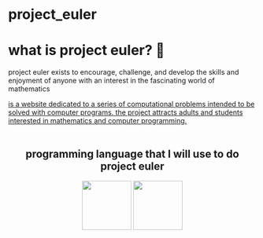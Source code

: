 # project_euler
<div>
    <h1>what is project euler? 🤔</h1>
    <div class = "paragrafo" style = "text-aling: center">
    <p>project euler exists to encourage, challenge, and develop the skills and enjoyment of anyone with an interest in the fascinating world of mathematics</p>
    </div>
  <div>
    <a href="https://projecteuler.net/">is a website dedicated to a series of computational problems intended to be solved with computer programs.
      the project attracts adults and students interested in mathematics and computer programming.</a>
  </div>
  <div>
    <br>
    <h2 align="center">programming language that I will use to do project euler</h2>
    <div align="center">
  <img src="https://cdn-icons.flaticon.com/png/512/3344/premium/3344372.png?token=exp=1638686904~hmac=1c16cce4622651263bcf6e713b594961" width="100" height="100">
      <img src="https://cdn-icons.flaticon.com/png/512/3344/premium/3344325.png?token=exp=1638687708~hmac=427d55491f7d76b643da9e9f16c45346" width="100" height="100">
    </div>
  
</div>
